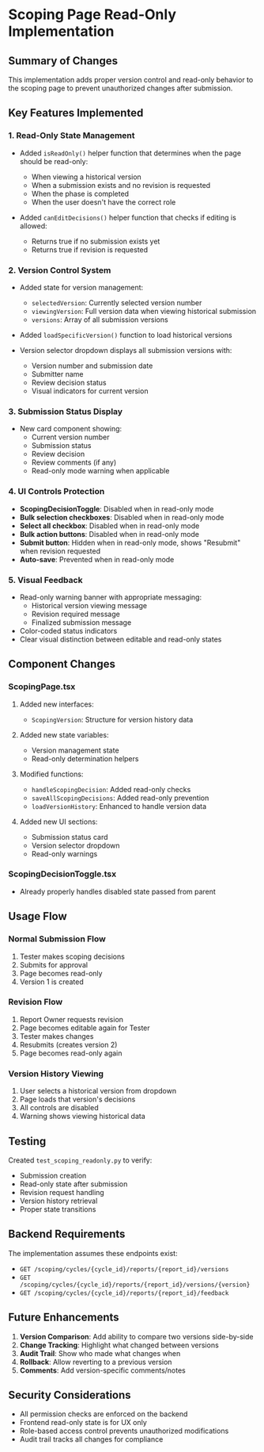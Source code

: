 # Scoping Page Read-Only Implementation

## Summary of Changes

This implementation adds proper version control and read-only behavior to the scoping page to prevent unauthorized changes after submission.

## Key Features Implemented

### 1. Read-Only State Management
- Added `isReadOnly()` helper function that determines when the page should be read-only:
  - When viewing a historical version
  - When a submission exists and no revision is requested
  - When the phase is completed
  - When the user doesn't have the correct role

- Added `canEditDecisions()` helper function that checks if editing is allowed:
  - Returns true if no submission exists yet
  - Returns true if revision is requested

### 2. Version Control System
- Added state for version management:
  - `selectedVersion`: Currently selected version number
  - `viewingVersion`: Full version data when viewing historical submission
  - `versions`: Array of all submission versions

- Added `loadSpecificVersion()` function to load historical versions
- Version selector dropdown displays all submission versions with:
  - Version number and submission date
  - Submitter name
  - Review decision status
  - Visual indicators for current version

### 3. Submission Status Display
- New card component showing:
  - Current version number
  - Submission status
  - Review decision
  - Review comments (if any)
  - Read-only mode warning when applicable

### 4. UI Controls Protection
- **ScopingDecisionToggle**: Disabled when in read-only mode
- **Bulk selection checkboxes**: Disabled when in read-only mode
- **Select all checkbox**: Disabled when in read-only mode
- **Bulk action buttons**: Disabled when in read-only mode
- **Submit button**: Hidden when in read-only mode, shows "Resubmit" when revision requested
- **Auto-save**: Prevented when in read-only mode

### 5. Visual Feedback
- Read-only warning banner with appropriate messaging:
  - Historical version viewing message
  - Revision required message
  - Finalized submission message
- Color-coded status indicators
- Clear visual distinction between editable and read-only states

## Component Changes

### ScopingPage.tsx
1. Added new interfaces:
   - `ScopingVersion`: Structure for version history data

2. Added new state variables:
   - Version management state
   - Read-only determination helpers

3. Modified functions:
   - `handleScopingDecision`: Added read-only checks
   - `saveAllScopingDecisions`: Added read-only prevention
   - `loadVersionHistory`: Enhanced to handle version data

4. Added new UI sections:
   - Submission status card
   - Version selector dropdown
   - Read-only warnings

### ScopingDecisionToggle.tsx
- Already properly handles disabled state passed from parent

## Usage Flow

### Normal Submission Flow
1. Tester makes scoping decisions
2. Submits for approval
3. Page becomes read-only
4. Version 1 is created

### Revision Flow
1. Report Owner requests revision
2. Page becomes editable again for Tester
3. Tester makes changes
4. Resubmits (creates version 2)
5. Page becomes read-only again

### Version History Viewing
1. User selects a historical version from dropdown
2. Page loads that version's decisions
3. All controls are disabled
4. Warning shows viewing historical data

## Testing

Created `test_scoping_readonly.py` to verify:
- Submission creation
- Read-only state after submission
- Revision request handling
- Version history retrieval
- Proper state transitions

## Backend Requirements

The implementation assumes these endpoints exist:
- `GET /scoping/cycles/{cycle_id}/reports/{report_id}/versions`
- `GET /scoping/cycles/{cycle_id}/reports/{report_id}/versions/{version}`
- `GET /scoping/cycles/{cycle_id}/reports/{report_id}/feedback`

## Future Enhancements

1. **Version Comparison**: Add ability to compare two versions side-by-side
2. **Change Tracking**: Highlight what changed between versions
3. **Audit Trail**: Show who made what changes when
4. **Rollback**: Allow reverting to a previous version
5. **Comments**: Add version-specific comments/notes

## Security Considerations

- All permission checks are enforced on the backend
- Frontend read-only state is for UX only
- Role-based access control prevents unauthorized modifications
- Audit trail tracks all changes for compliance